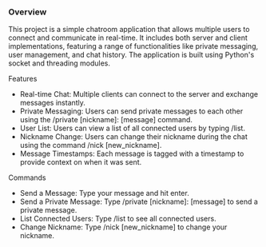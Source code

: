 ### Overview ###
This project is a simple chatroom application that allows multiple users to connect and communicate in real-time. It includes both server and client implementations, featuring a range of functionalities like private messaging, user management, and chat history. The application is built using Python's socket and threading modules.

Features
* Real-time Chat: Multiple clients can connect to the server and exchange messages instantly.
* Private Messaging: Users can send private messages to each other using the /private [nickname]: [message] command.
* User List: Users can view a list of all connected users by typing /list.
* Nickname Change: Users can change their nickname during the chat using the command /nick [new_nickname].
* Message Timestamps: Each message is tagged with a timestamp to provide context on when it was sent.

Commands
* Send a Message: Type your message and hit enter.
* Send a Private Message: Type /private [nickname]: [message] to send a private message.
* List Connected Users: Type /list to see all connected users.
* Change Nickname: Type /nick [new_nickname] to change your nickname.






